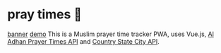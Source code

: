 # pray times 🕌
[banner](https://raw.githubusercontent.com/myusf01/pray-time/main/public/img/repo/pray-times-banner.png)
[demo](https://raw.githubusercontent.com/myusf01/pray-time/main/public/img/repo/pray-times-demo.png)
This is a Muslim prayer time tracker PWA, uses Vue.js, [Al Adhan Prayer Times API](https://aladhan.com/prayer-times-api) and [Country State City API](https://countrystatecity.in/). 
